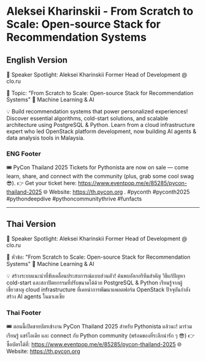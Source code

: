 # Aleksei Kharinskii - From Scratch to Scale: Open-source Stack for Recommendation Systems

## English Version

🎤 Speaker Spotlight: Aleksei Kharinskii
Former Head of Development @ clo.ru

📌 Topic: "From Scratch to Scale: Open-source Stack for Recommendation Systems"
🤖 Machine Learning & AI

💡 Build recommendation systems that power personalized experiences! Discover essential algorithms, cold-start solutions, and scalable architecture using PostgreSQL & Python. Learn from a cloud infrastructure expert who led OpenStack platform development, now building AI agents & data analysis tools in Malaysia.

### ENG Footer

🎟️ PyCon Thailand 2025 Tickets for Pythonista are now on sale — come learn, share, and connect with the community (plus, grab some cool swag 😎).
👉 Get your ticket here: https://www.eventpop.me/e/85285/pycon-thailand-2025
🌐 Website: https://th.pycon.org 
.
#pyconth #pyconth2025 #pythondeepdive #pythoncommunitythrive #funfacts

---

## Thai Version

🎤 Speaker Spotlight: Aleksei Kharinskii
Former Head of Development @ clo.ru

📌 หัวข้อ: "From Scratch to Scale: Open-source Stack for Recommendation Systems"
🤖 Machine Learning & AI

💡 สร้างระบบแนะนำที่ขับเคลื่อนประสบการณ์แบบส่วนตัว! ค้นพบอัลกอริทึมสำคัญ วิธีแก้ปัญหา cold-start และสถาปัตยกรรมที่ปรับขนาดได้ด้วย PostgreSQL & Python เรียนรู้จากผู้เชี่ยวชาญ cloud infrastructure ที่เคยนำการพัฒนาแพลตฟอร์ม OpenStack ปัจจุบันกำลังสร้าง AI agents ในมาเลเซีย

### Thai Footer
🎟️ ตอนนี้เปิดขายบัตรเข้างาน PyCon Thailand 2025 สำหรับ Pythonista แล้วนะ!
มาร่วมเรียนรู้ แชร์ไอเดีย และ connect กับ Python community (พร้อมของที่ระลึกน่ารัก ๆ 😎)
👉 ซื้อบัตรได้ที่: https://www.eventpop.me/e/85285/pycon-thailand-2025
🌐 Website: https://th.pycon.org